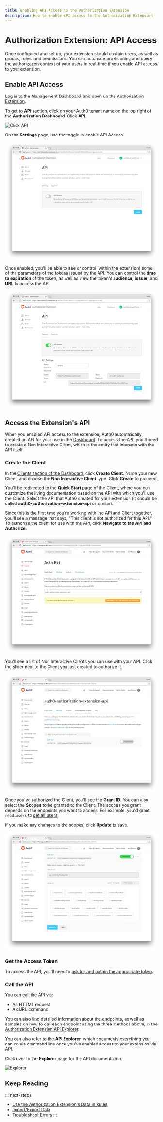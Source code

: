 ```yaml
---
title: Enabling API Access to the Authorization Extension
description: How to enable API access to the Authorization Extension
---
```

# Authorization Extension: API Access

Once configured and set up, your extension should contain users, as well as groups, roles, and permissions. You can automate provisioning and query the authorization context of your users in real-time if you enable API access to your extension.

## Enable API Access

Log in to the Management Dashboard, and open up the [Authorization Extension](${manage_url}/#/extensions).

To get to **API** section, click on your Auth0 tenant name on the top right of the **Authorization Dashboard**. Click **API**.

![Click API](/media/articles/extensions/authorization/click-api.png)

On the **Settings** page, use the toggle to enable API Access. 

![Enable API Access](/media/articles/extensions/authorization/enable-api-access.png)

Once enabled, you'll be able to see or control (within the extension) some of the parameters of the tokens issued by the API. You can control the **time to expiration** of the token, as well as view the token's **audience**, **issuer**, and **URL** to access the API.

![API Access Enabled](/media/articles/extensions/authorization/api-access-enabled.png)

## Access the Extension's API

When you enabled API access to the extension, Auth0 automatically created an API for your use in the [Dashboard]({$manage_url}/#/apis). To access the API, you'll need to create a Non Interactive Client, which is the entity that interacts with the API itself.

### Create the Client

In the [Clients section of the Dashboard](${manage_url}/#/clients), click **Create Client**. Name your new Client, and choose the **Non Interactive Client** type. Click **Create** to proceed.

You'll be redirected to the **Quick Start** page of the Client, where you can customize the living documentation based on the API with which you'll use the Client. Select the API that Auth0 created for your extension (it should be called **auth0-authorization-extension-api** or similar).

Since this is the first time you're working with the API and Client together, you'll see a message that says, "This client is not authorized for this API." To authorize the client for use with the API, click **Navigate to the API and Authorize**.

![Client Quick Start Page](/media/articles/extensions/authorization/client-quick-start.png)

You'll see a list of Non Interactive Clients you can use with your API. Click the slider next to the Client you just created to authorize it.

![Authorize Client](/media/articles/extensions/authorization/clients-for-api.png)

Once you've authorized the Client, you'll see the **Grant ID**. You can also select the **Scopes** to be granted to the Client. The scopes you grant depends on the endpoints you want to access. For example, you'd grant `read:users` to [get all users](hapi/authorization-extension#get-all-users).

If you make any changes to the scopes, click **Update** to save.

![Scopes](/media/articles/extensions/authorization/client-scopes.png)

### Get the Access Token

To access the API, you'll need to [ask for and obtain the appropriate token](https://auth0.com/docs/api-auth/tutorials/client-credentials#ask-for-a-token).

### Call the API

You can call the API via:

* An HTTML request
* A cURL command

You can also find detailed information about the endpoints, as well as samples on how to call each endpoint using the three methods above, in the [Authorization Extension API Explorer](/api/authorization-extension).

You can also refer to the **API Explorer**, which documents everything you can do via command line once you've enabled access to your extension via API.

Click over to the **Explorer** page for the API documentation.

![Explorer](/media/articles/extensions/authorization/api-explorer.png)

## Keep Reading

::: next-steps
* [Use the Authorization Extension's Data in Rules](/extensions/authorization-extension/v2/rules)
* [Import/Export Data](/extensions/authorization-extension/v2/import-export-data)
* [Troubleshoot Errors](/extensions/authorization-extension/v2/troubleshooting)
:::